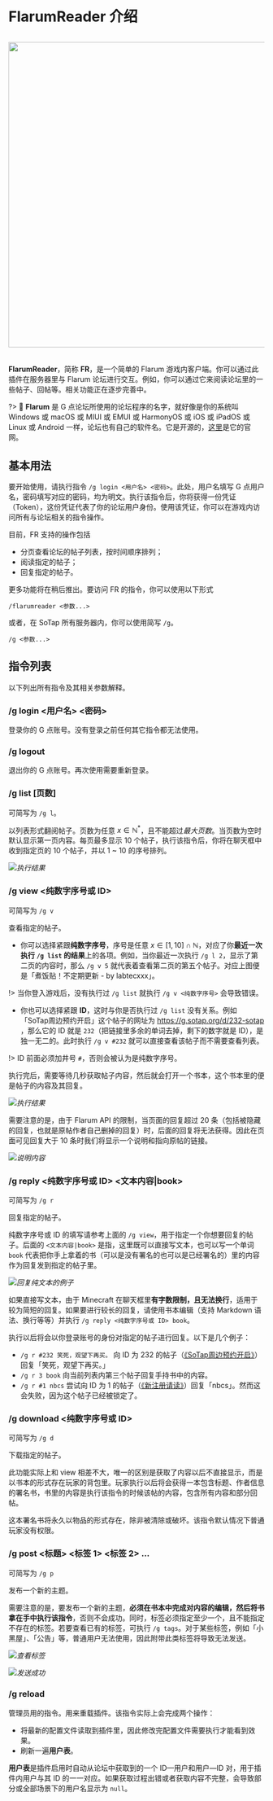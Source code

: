 # FlarumReader 介绍

<img class="without-shadow" src="https://sotapmc.oss-cn-beijing.aliyuncs.com/img/logo/flarumreader.svg" draggable="false" width="600px" style="margin: 32px 0; display: block"/>

**FlarumReader**，简称 **FR**，是一个简单的 Flarum 游戏内客户端。你可以通过此插件在服务器里与 Flarum 论坛进行交互。例如，你可以通过它来阅读论坛里的一些帖子、回帖等。相关功能正在逐步完善中。

?> 💬 **Flarum** 是 G 点论坛所使用的论坛程序的名字，就好像是你的系统叫 Windows 或 macOS 或 MIUI 或 EMUI 或 HarmonyOS 或 iOS 或 iPadOS 或 Linux 或 Android 一样，论坛也有自己的软件名。它是开源的，[这里](https://flarum.org/)是它的官网。

## 基本用法

要开始使用，请执行指令 `/g login <用户名> <密码>`。此处，用户名填写 G 点用户名，密码填写对应的密码，均为明文。执行该指令后，你将获得一份凭证（Token），这份凭证代表了你的论坛用户身份。使用该凭证，你可以在游戏内访问所有与论坛相关的指令操作。

目前，FR 支持的操作包括

- 分页查看论坛的帖子列表，按时间顺序排列；
- 阅读指定的帖子；
- 回复指定的帖子。

更多功能将在稍后推出。要访问 FR 的指令，你可以使用以下形式

```minecraft
/flarumreader <参数...>
```

或者，在 SoTap 所有服务器内，你可以使用简写 `/g`。

```minecraft
/g <参数...>
```

## 指令列表

以下列出所有指令及其相关参数解释。

### /g login <用户名> <密码>

登录你的 G 点账号。没有登录之前任何其它指令都无法使用。

### /g logout

退出你的 G 点账号。再次使用需要重新登录。

### /g list [页数]

可简写为 `/g l`。

以列表形式翻阅帖子。页数为任意 $x \in \mathbb{N}^*$，且不能超过*最大页数*。当页数为空时默认显示第一页内容。每页最多显示 10 个帖子，执行该指令后，你将在聊天框中收到指定页的 10 个帖子，并以 1 ~ 10 的序号排列。

![](https://i.loli.net/2021/06/07/mXb7fJHQ2BF6Wyh.png)*执行结果*

### /g view <纯数字序号或 ID>

可简写为 `/g v`

查看指定的帖子。

- 你可以选择紧跟**纯数字序号**，序号是任意 $x \in [1, 10] \cap \mathbb{N}$，对应了你**最近一次执行 `/g list` 的结果**上的各项。例如，当你最近一次执行 `/g l 2`，显示了第二页的内容时，那么 `/g v 5` 就代表着查看第二页的第五个帖子。对应上图便是「煮饭贴！不定期更新 - by labtecxxx」。

!> 当你登入游戏后，没有执行过 `/g list` 就执行 `/g v <纯数字序号>` 会导致错误。

- 你也可以选择紧跟 **ID**，这时与你是否执行过 `/g list` 没有关系。例如「SoTap周边预约开启」这个帖子的网址为 https://g.sotap.org/d/232-sotap ，那么它的 ID 就是 `232`（把链接里多余的单词去掉，剩下的数字就是 ID），是独一无二的。此时执行 `/g v #232` 就可以直接查看该帖子而不需要查看列表。

!> ID 前面必须加井号 `#`，否则会被认为是纯数字序号。

执行完后，需要等待几秒获取帖子内容，然后就会打开一个书本，这个书本里的便是帖子的内容及其回复。

![](https://i.loli.net/2021/06/07/eQFOl3LkpIDdm9r.png)*执行结果*

需要注意的是，由于 Flarum API 的限制，当页面的回复超过 20 条（包括被隐藏的回复，也就是原帖作者自己删掉的回复）时，后面的回复将无法获得。因此在页面可见回复大于 10 条时我们将显示一个说明和指向原帖的链接。

![](https://i.loli.net/2021/06/07/waDuihnXsKIB2ZH.png)*说明内容*

### /g reply <纯数字序号或 ID> <文本内容|book>

可简写为 `/g r`

回复指定的帖子。

纯数字序号或 ID 的填写请参考上面的 `/g view`，用于指定一个你想要回复的帖子。后面的 `<文本内容|book>` 是指，这里既可以直接写文本，也可以写一个单词 `book` 代表把你手上拿着的书（可以是没有署名的也可以是已经署名的）里的内容作为回复发到指定的帖子里。

![](https://i.loli.net/2021/06/07/xYrFsMlqGwIc9im.png)*回复纯文本的例子*

如果直接写文本，由于 Minecraft 在聊天框里**有字数限制，且无法换行**，适用于较为简短的回复。如果要进行较长的回复，请使用书本编辑（支持 Markdown 语法、换行等等）并执行 `/g reply <纯数字序号或 ID> book`。

执行以后将会以你登录账号的身份对指定的帖子进行回复。以下是几个例子：

- `/g r #232 笑死，观望下再买。` 向 ID 为 232 的帖子（[《SoTap周边预约开启》](https://g.sotap.org/d/232)）回复「笑死，观望下再买。」
- `/g r 3 book` 向当前列表内第三个帖子回复手持书中的内容。
- `/g r #1 nbcs` 尝试向 ID 为 1 的帖子（[《新注册请读》](https://g.sotap.org/d/1)）回复「nbcs」。然而这会失败，因为这个帖子已经被锁定了。

### /g download <纯数字序号或 ID>

可简写为 `/g d`

下载指定的帖子。

此功能实际上和 view 相差不大，唯一的区别是获取了内容以后不直接显示，而是以书本的形式存在玩家的背包里。玩家执行以后将会获得一本包含标题、作者信息的署名书，书里的内容是执行该指令的时候该帖的内容，包含所有内容和部分回帖。

这本署名书将永久以物品的形式存在，除非被清除或破坏。该指令默认情况下普通玩家没有权限。

### /g post <标题> <标签 1> <标签 2> ...

可简写为 `/g p`

发布一个新的主题。

需要注意的是，要发布一个新的主题，**必须在书本中完成对内容的编辑，然后将书拿在手中执行该指令**，否则不会成功。同时，标签必须指定至少一个，且不能指定不存在的标签。若要查看已有的标签，可执行 `/g tags`。对于某些标签，例如「小黑屋」、「公告」等，普通用户无法使用，因此附带此类标签将导致无法发送。

![](https://i.loli.net/2021/06/08/LDeAqUw9EisWgxJ.png)*查看标签*

![](https://i.loli.net/2021/06/08/Tv7UQeMJ43NGsXk.png)*发送成功*

### /g reload

管理员用的指令。用来重载插件。该指令实际上会完成两个操作：

- 将最新的配置文件读取到插件里，因此修改完配置文件需要执行才能看到效果。
- 刷新一遍**用户表**。

**用户表**是插件启用时自动从论坛中获取到的一个 ID—用户和用户—ID 对，用于插件内用户与其 ID 的一一对应。如果获取过程出错或者获取内容不完整，会导致部分或全部场景下的用户名显示为 `null`。